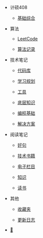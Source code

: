 - 计硕408

  - [基础综合](document/计硕408/基础综合/计算机网络/计算机网络（第7版）-谢希仁/数据链路层.md)

- 算法

  - [LeetCode](document/算法/LeetCode/如何在LeetCode学习.md)

  - [算法记录](document/算法/算法记录/判断一个正整数是否为2的整数次幂.md)

- 技术笔记

  - [代码库](document/技术笔记/代码库/功能实现/blob转base64.md)

  - [学习规划](document/技术笔记/学习规划/如何提高.md)

  - [工具](document/技术笔记/工具/git/git使用手册.md)

  - [底层知识](document/技术笔记/底层知识/图片/图片格式.md)

  - [编程基础](document/技术笔记/编程基础/数据库/MongoDB/mongodb.md)

  - [解决方案](document/技术笔记/解决方案/上传图片前查看缩略图.md)

- 阅读笔记

  - [好句](document/阅读笔记/好句/好句.md)

  - [技术书籍](document/阅读笔记/技术书籍/JavaScript设计模式与开发实践.md)

  - [电子栏目](document/阅读笔记/电子栏目/硅谷来信/硅谷来信1.md)

  - [知识](document/阅读笔记/知识/内燃机原理.md)

  - [读书](document/阅读笔记/读书/书单.md)

- 其他

  - [收藏夹](document/其他/收藏夹/收藏.md)

  - [更新日志](document/其他/更新日志/更新日志.md)

- [📅](https://static-286256a4-a870-41b5-ac26-2f5948f9de9a.bspapp.com/#/)